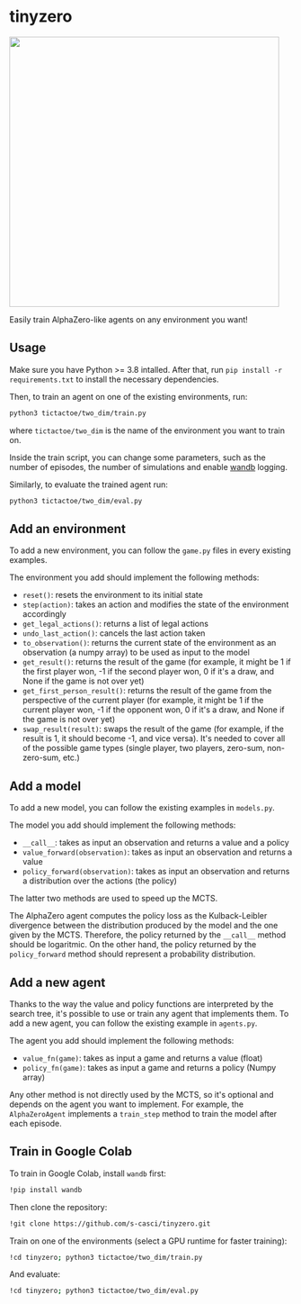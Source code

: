 # tinyzero

<img src="https://github.com/s-casci/tinyzero/blob/main/tinyzero.png" width="480">

Easily train AlphaZero-like agents on any environment you want!

## Usage
Make sure you have Python >= 3.8 intalled. After that, run `pip install -r requirements.txt` to install the necessary dependencies.

Then, to train an agent on one of the existing environments, run:
```bash
python3 tictactoe/two_dim/train.py
```
where `tictactoe/two_dim` is the name of the environment you want to train on.

Inside the train script, you can change some parameters, such as the number of episodes, the number of simulations and enable [wandb](https://wandb.ai/site) logging.

Similarly, to evaluate the trained agent run:
```bash
python3 tictactoe/two_dim/eval.py
```

## Add an environment

To add a new environment, you can follow the `game.py` files in every existing examples.

The environment you add should implement the following methods:
- `reset()`: resets the environment to its initial state
- `step(action)`: takes an action and modifies the state of the environment accordingly
- `get_legal_actions()`: returns a list of legal actions
- `undo_last_action()`: cancels the last action taken
- `to_observation()`: returns the current state of the environment as an observation (a numpy array) to be used as input to the model
- `get_result()`: returns the result of the game (for example, it might be 1 if the first player won, -1 if the second player won, 0 if it's a draw, and None if the game is not over yet)
- `get_first_person_result()`: returns the result of the game from the perspective of the current player (for example, it might be 1 if the current player won, -1 if the opponent won, 0 if it's a draw, and None if the game is not over yet)
- `swap_result(result)`: swaps the result of the game (for example, if the result is 1, it should become -1, and vice versa). It's needed to cover all of the possible game types (single player, two players, zero-sum, non-zero-sum, etc.)

## Add a model

To add a new model, you can follow the existing examples in `models.py`.

The model you add should implement the following methods:
- `__call__`: takes as input an observation and returns a value and a policy
- `value_forward(observation)`: takes as input an observation and returns a value
- `policy_forward(observation)`: takes as input an observation and returns a distribution over the actions (the policy)

The latter two methods are used to speed up the MCTS.

The AlphaZero agent computes the policy loss as the Kulback-Leibler divergence between the distribution produced by the model and the one given by the MCTS. Therefore, the policy returned by the `__call__` method should be logaritmic. On the other hand, the policy returned by the `policy_forward` method should represent a probability distribution.

## Add a new agent

Thanks to the way the value and policy functions are interpreted by the search tree, it's possible to use or train any agent that implements them. To add a new agent, you can follow the existing example in `agents.py`.

The agent you add should implement the following methods:
- `value_fn(game)`: takes as input a game and returns a value (float)
- `policy_fn(game)`: takes as input a game and returns a policy (Numpy array)

Any other method is not directly used by the MCTS, so it's optional and depends on the agent you want to implement. For example, the `AlphaZeroAgent` implements a `train_step` method to train the model after each episode.

## Train in Google Colab

To train in Google Colab, install `wandb` first:
```bash
!pip install wandb
```
Then clone the repository:
```bash
!git clone https://github.com/s-casci/tinyzero.git
```
Train on one of the environments (select a GPU runtime for faster training):
```bash
!cd tinyzero; python3 tictactoe/two_dim/train.py
```
And evaluate:
```bash
!cd tinyzero; python3 tictactoe/two_dim/eval.py
```